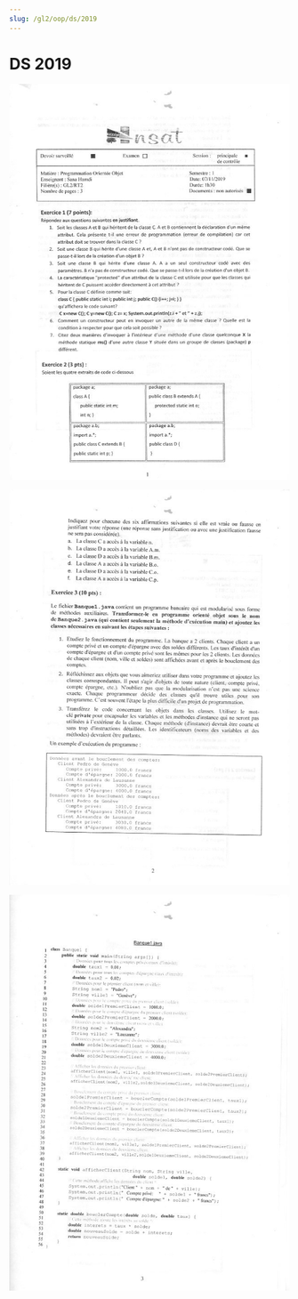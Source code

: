 ```yaml
---
slug: /gl2/oop/ds/2019
---
```


# DS 2019

![1](assets/2019-1.jpg)

![2](assets/2019-2.jpg)

![3](assets/2019-3.jpg)
